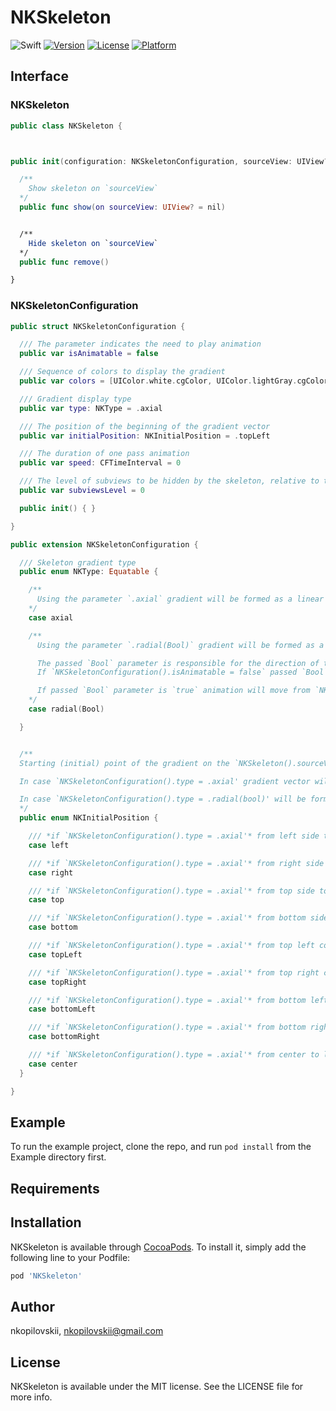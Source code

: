 # NKSkeleton

![Swift](https://img.shields.io/badge/Swift-4.2-red.svg)  [![Version](https://img.shields.io/cocoapods/v/NKSkeleton?style=flat)](https://cocoapods.org/pods/NKSkeleton) [![License](https://img.shields.io/cocoapods/l/NKSkeleton?style=flat)](https://cocoapods.org/pods/NKSkeleton) [![Platform](https://img.shields.io/cocoapods/p/NKSkeleton?style=flat)](https://cocoapods.org/pods/NKSkeleton)


## Interface

### NKSkeleton
```swift
public class NKSkeleton {



public init(configuration: NKSkeletonConfiguration, sourceView: UIView? = nil) 

  /**
    Show skeleton on `sourceView`
  */
  public func show(on sourceView: UIView? = nil) 


  /**
    Hide skeleton on `sourceView`
  */
  public func remove() 

}
```

### NKSkeletonConfiguration
```swift
public struct NKSkeletonConfiguration {

  /// The parameter indicates the need to play animation
  public var isAnimatable = false

  /// Sequence of colors to display the gradient
  public var colors = [UIColor.white.cgColor, UIColor.lightGray.cgColor]

  /// Gradient display type
  public var type: NKType = .axial

  /// The position of the beginning of the gradient vector
  public var initialPosition: NKInitialPosition = .topLeft

  /// The duration of one pass animation
  public var speed: CFTimeInterval = 0

  /// The level of subviews to be hidden by the skeleton, relative to the parent view
  public var subviewsLevel = 0

  public init() { }

}

public extension NKSkeletonConfiguration {

  /// Skeleton gradient type
  public enum NKType: Equatable {

    /**
      Using the parameter `.axial` gradient will be formed as a linear transition between the colors along the gradient vector
    */
    case axial

    /**
      Using the parameter `.radial(Bool)` gradient will be formed as a radial transition between the colors from the starting point in all directions

      The passed `Bool` parameter is responsible for the direction of the animation.
      If `NKSkeletonConfiguration().isAnimatable = false` passed `Bool` parameter value will be ignored.

      If passed `Bool` parameter is `true` animation will move from `NKSkeletonConfiguration().initialPosition' in all directions, else - from all directions to `NKSkeletonConfiguration().initialPosition'
    */
    case radial(Bool)

  }


  /**
  Starting (initial) point of the gradient on the `NKSkeleton().sourceView'

  In case `NKSkeletonConfiguration().type = .axial' gradient vector will be directed from the selected starting point to the opposite side/corner

  In case `NKSkeletonConfiguration().type = .radial(bool)' will be formed as a radial transition between the colors from the starting point in all directions
  */
  public enum NKInitialPosition {

    /// *if `NKSkeletonConfiguration().type = .axial'* from left side to right side
    case left

    /// *if `NKSkeletonConfiguration().type = .axial'* from right side to left side
    case right

    /// *if `NKSkeletonConfiguration().type = .axial'* from top side to bottom side
    case top

    /// *if `NKSkeletonConfiguration().type = .axial'* from bottom side to top side
    case bottom

    /// *if `NKSkeletonConfiguration().type = .axial'* from top left corner to bottom right corner
    case topLeft

    /// *if `NKSkeletonConfiguration().type = .axial'* from top right corner to bottom left corner
    case topRight

    /// *if `NKSkeletonConfiguration().type = .axial'* from bottom left corner to top right corner
    case bottomLeft

    /// *if `NKSkeletonConfiguration().type = .axial'* from bottom right corner to top left corner
    case bottomRight

    /// *if `NKSkeletonConfiguration().type = .axial'* from center to left and right sides
    case center
  }

}

```

## Example

To run the example project, clone the repo, and run `pod install` from the Example directory first.

## Requirements

## Installation

NKSkeleton is available through [CocoaPods](https://cocoapods.org). To install
it, simply add the following line to your Podfile:

```ruby
pod 'NKSkeleton'
```

## Author

nkopilovskii, nkopilovskii@gmail.com

## License

NKSkeleton is available under the MIT license. See the LICENSE file for more info.

